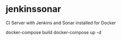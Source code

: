 # jenkinssonar
CI Server with Jenkins and Sonar installed for Docker

docker-compose build
docker-compose up -d

